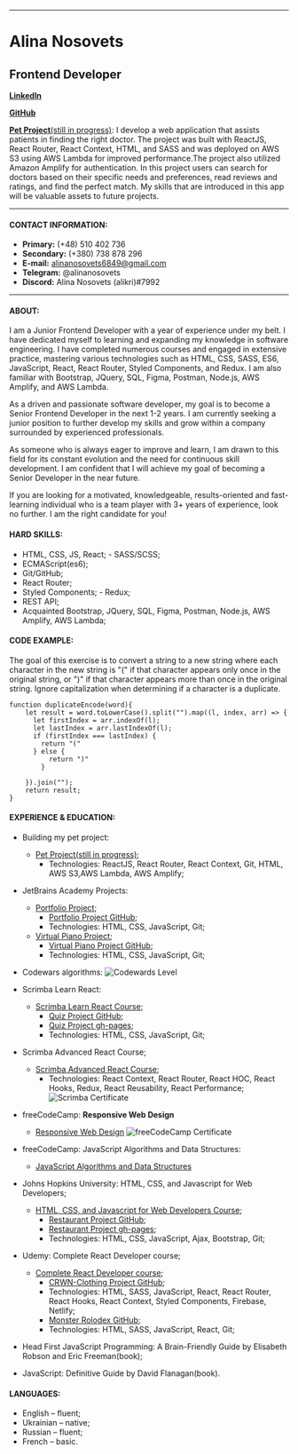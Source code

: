 ******
# **Alina Nosovets**
## **Frontend Developer**

[**LinkedIn**](https://www.linkedin.com/in/alina-nosovets-ab8bb2186/)

[**GitHub**](https://github.com/alikri)

[**Pet Project**(still in progress)](http://doctorsearch.s3-website.eu-central-1.amazonaws.com/): 
I develop a web application that assists patients in finding the right doctor. The project was built with ReactJS, React Router, React Context, HTML, and SASS and was deployed on AWS S3 using AWS Lambda for improved performance.The project also utilized Amazon Amplify for authentication. In this project users can search for doctors based on their specific needs and preferences, read reviews and ratings, and find the perfect match. My skills that are introduced in this app will be valuable assets to future projects.



******

#### **CONTACT INFORMATION:**

* **Primary:** (+48) 510 402 736 
* **Secondary:** (+380) 738 878 296
* **E-mail:** alinanosovets6849@gmail.com 
* **Telegram:** @alinanosovets 
* **Discord:** Alina Nosovets (alikri)#7992

******

#### **ABOUT:**

I am a Junior Frontend Developer with a year of experience under my belt. I have dedicated myself to learning and expanding my knowledge in software engineering. I have completed numerous courses and engaged in extensive practice, mastering various technologies such as HTML, CSS, SASS, ES6, JavaScript, React, React Router, Styled Components, and Redux. I am also familiar with Bootstrap, JQuery, SQL, Figma, Postman, Node.js, AWS Amplify, and AWS Lambda.

As a driven and passionate software developer, my goal is to become a Senior Frontend Developer in the next 1-2 years. I am currently seeking a junior position to further develop my skills and grow within a company surrounded by experienced professionals.

As someone who is always eager to improve and learn, I am drawn to this field for its constant evolution and the need for continuous skill development. I am confident that I will achieve my goal of becoming a Senior Developer in the near future.

If you are looking for a motivated, knowledgeable, results-oriented and fast-learning individual who is a team player with 3+ years of experience, look no further. I am the right candidate for you!

#### **HARD SKILLS:**

* HTML, CSS, JS, React; - SASS/SCSS;
* ECMAScript(es6);
* Git/GitHub;
* React Router;
* Styled Components; - Redux;
* REST API;
* Acquainted Bootstrap, JQuery, SQL, Figma, Postman, Node.js, AWS Amplify, AWS Lambda;

#### **CODE EXAMPLE:**
The goal of this exercise is to convert a string to a new string where each character in the new string is "(" if that character appears only once in the original string, or ")" if that character appears more than once in the original string. Ignore capitalization when determining if a character is a duplicate.


```
function duplicateEncode(word){
    let result = word.toLowerCase().split("").map((l, index, arr) => {
      let firstIndex = arr.indexOf(l);
      let lastIndex = arr.lastIndexOf(l);
      if (firstIndex === lastIndex) {
        return "("
      } else {
          return ")"
        }
      
    }).join("");
    return result;
}
```

#### **EXPERIENCE & EDUCATION:**

* Building my pet project: 
	+ [Pet Project(still in progress)](http://doctorsearch.s3-website.eu-central-1.amazonaws.com/);
		- Technologies: ReactJS, React Router, React Context, Git, HTML, AWS S3,AWS Lambda, AWS Amplify;
* JetBrains Academy Projects:
	+ [Portfolio Project](https://hyperskill.org/projects/137);
		- [Portfolio Project GitHub](https://github.com/alikri/Portfolio);
		- Technologies: HTML, CSS, JavaScript, Git;
	+ [Virtual Piano Project](https://hyperskill.org/projects/101?track=5);
		- [Virtual Piano Project GitHub](https://github.com/alikri/Piano);
		- Technologies: HTML, CSS, JavaScript, Git;
* Codewars algorithms:
	![Codewards Level](https://i.imgur.com/4jJeFPL.png "Codewars Level")
* Scrimba Learn React:
	+ [Scrimba Learn React Course](https://scrimba.com/learn/learnreact);
		- [Quiz Project GitHub](https://github.com/alikri/Quiz-React-Project);
		- [Quiz Project gh-pages](https://github.com/alikri/Quiz-React-Project);
		- Technologies: HTML, CSS, JavaScript, Git;

* Scrimba Advanced React Course;
	+ [Scrimba Advanced React Course](https://scrimba.com/learn/react);
		- Technologies: React Context, React Router, React HOC, React Hooks, Redux, React Reusability, React Performance;
		![Scrimba Certificate](https://i.imgur.com/JQ165D7.png "Scrimba Certificate")

* freeCodeCamp: **Responsive Web Design**
	+ [Responsive Web Design](https://www.freecodecamp.org/learn/2022/responsive-web-design/)
	![freeCodeCamp Certificate](https://i.imgur.com/Gzz63bK.png "freeCodeCamp Certificate")
* freeCodeCamp: JavaScript Algorithms and Data Structures:
	+ [JavaScript Algorithms and Data Structures](https://www.freecodecamp.org/learn/javascript-algorithms-and-data-structures/)
* Johns Hopkins University: HTML, CSS, and Javascript for Web Developers;
	+ [HTML, CSS, and Javascript for Web Developers Course](https://www.coursera.org/learn/html-css-javascript-for-web-developers?action=enroll);
		- [Restaurant Project GitHub](https://github.com/alikri/Restaurant-Project);
		- [Restaurant Project gh-pages](https://alikri.github.io/Restaurant-Project/index.html#);
		- Technologies: HTML, CSS, JavaScript, Ajax, Bootstrap, Git;
* Udemy: Complete React Developer course;
	+ [Complete React Developer course](https://www.udemy.com/course/complete-react-developer-zero-to-mastery/);
		- [CRWN-Clothing Project GitHub](https://github.com/alikri/CRWN-clothing-2v);
		- Technologies: HTML, SASS, JavaScript, React, React Router, React Hooks, React Context, Styled Components, Firebase, Netlify;
		- [Monster Rolodex GitHub](https://github.com/alikri/React-Basi-Monster-Rolodex);
		- Technologies: HTML, SASS, JavaScript, React, Git;
* Head First JavaScript Programming: A Brain-Friendly Guide by Elisabeth Robson and Eric Freeman(book);
* JavaScript: Definitive Guide by David Flanagan(book).

#### **LANGUAGES:**
* English – fluent; 
* Ukrainian – native; 
* Russian – fluent; 
* French – basic.







